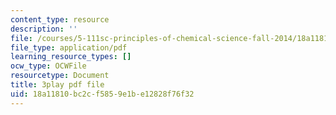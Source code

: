 ```yaml
---
content_type: resource
description: ''
file: /courses/5-111sc-principles-of-chemical-science-fall-2014/18a11810bc2cf5859e1be12828f76f32_V-RPM3e8Ws0.pdf
file_type: application/pdf
learning_resource_types: []
ocw_type: OCWFile
resourcetype: Document
title: 3play pdf file
uid: 18a11810-bc2c-f585-9e1b-e12828f76f32
---
```

